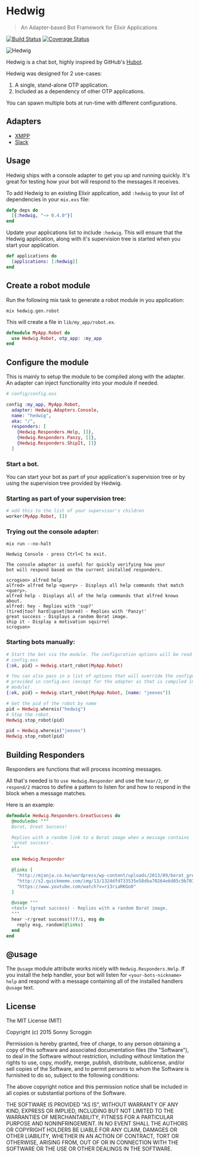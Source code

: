# Hedwig

> An Adapter-based Bot Framework for Elixir Applications

[![Build Status](https://travis-ci.org/hedwig-im/hedwig.svg?branch=master)](https://travis-ci.org/hedwig-im/hedwig)
[![Coverage Status](https://coveralls.io/repos/hedwig-im/hedwig/badge.svg?branch=master&service=github)](https://coveralls.io/github/hedwig-im/hedwig?branch=master)

![Hedwig](https://raw.githubusercontent.com/hedwig-im/hedwig/master/hedwig.png)

Hedwig is a chat bot, highly inspired by GitHub's [Hubot](https://hubot.github.com/).

Hedwig was designed for 2 use-cases:

  1. A single, stand-alone OTP application.
  2. Included as a dependency of other OTP applications.

You can spawn multiple bots at run-time with different configurations.

## Adapters

- [XMPP](https://github.com/hedwig-im/hedwig_xmpp)
- [Slack](https://github.com/hedwig-im/hedwig_slack)

## Usage

Hedwig ships with a console adapter to get you up and running quickly. It's
great for testing how your bot will respond to the messages it receives.

To add Hedwig to an existing Elixir application, add `:hedwig` to your list of
dependencies in your `mix.exs` file:

```elixir
defp deps do
  [{:hedwig, "~> 0.4.0"}]
end
```

Update your applications list to include `:hedwig`. This will ensure that the
Hedwig application, along with it's supervision tree is started when you start
your application.

```elixir
def applications do
  [applications: [:hedwig]]
end
```

## Create a robot module

Run the following mix task to generate a robot module in you application:

```
mix hedwig.gen.robot
```

This will create a file in `lib/my_app/robot.ex`.

```elixir
defmodule MyApp.Robot do
  use Hedwig.Robot, otp_app: :my_app
end
```

## Configure the module

This is mainly to setup the module to be compiled along with the adapter. An
adapter can inject functionality into your module if needed.

```elixir
# config/config.exs

config :my_app, MyApp.Robot,
  adapter: Hedwig.Adapters.Console,
  name: "hedwig",
  aka: "/",
  responders: [
    {Hedwig.Responders.Help, []},
    {Hedwig.Responders.Panzy, []},
    {Hedwig.Responders.ShipIt, []}
  ]
```

### Start a bot.

You can start your bot as part of your application's supervision tree or by
using the supervision tree provided by Hedwig.

### Starting as part of your supervision tree:

```elixir
# add this to the list of your supervisor's children
worker(MyApp.Robot, [])
```

### Trying out the console adapter:

```
mix run --no-halt

Hedwig Console - press Ctrl+C to exit.

The console adapter is useful for quickly verifying how your
bot will respond based on the current installed responders.

scrogson> alfred help
alfred> alfred help <query> - Displays all help commands that match <query>.
alfred help - Displays all of the help commands that alfred knows about.
alfred: hey - Replies with 'sup?'
(tired|too? hard|upset|bored) - Replies with 'Panzy!'
great success - Displays a random Borat image.
ship it - Display a motivation squirrel
scrogson>
```

### Starting bots manually:

```elixir
# Start the bot via the module. The configuration options will be read in from
# config.exs
{:ok, pid} = Hedwig.start_robot(MyApp.Robot)

# You can also pass in a list of options that will override the configuration
# provided in config.exs (except for the adapter as that is compiled into the
# module).
{:ok, pid} = Hedwig.start_robot(MyApp.Robot, [name: "jeeves"])

# Get the pid of the robot by name
pid = Hedwig.whereis("hedwig")
# Stop the robot.
Hedwig.stop_robot(pid)

pid = Hedwig.whereis("jeeves")
Hedwig.stop_robot(pid)
```

## Building Responders

Responders are functions that will process incoming messages.

All that's needed is to `use Hedwig.Responder` and use the `hear/2`, or
`respond/2` macros to define a pattern to listen for and how to respond in
the block when a message matches.

Here is an example:

```elixir
defmodule Hedwig.Responders.GreatSuccess do
  @moduledoc """
  Borat, Great Success!

  Replies with a random link to a Borat image when a message contains
  'great success'.
  """

  use Hedwig.Responder

  @links [
    "http://mjanja.co.ke/wordpress/wp-content/uploads/2013/09/borat_great_success.jpg",
    "http://s2.quickmeme.com/img/13/1324dfd733535e58dba70264e6d05c9b70346204d2cacef65abef9c702746d1c.jpg",
    "https://www.youtube.com/watch?v=r13riaRKGo0"
  ]

  @usage """
  <text> (great success) - Replies with a random Borat image.
  """
  hear ~r/great success(!)?/i, msg do
    reply msg, random(@links)
  end
end
```

## @usage

The `@usage` module attribute works nicely with `Hedwig.Responders.Help`. If you
install the help handler, your bot will listen for `<your-bots-nickname> help`
and respond with a message containing all of the installed handlers `@usage`
text.

## License

The MIT License (MIT)

Copyright (c) 2015 Sonny Scroggin

Permission is hereby granted, free of charge, to any person obtaining a copy
of this software and associated documentation files (the "Software"), to deal
in the Software without restriction, including without limitation the rights
to use, copy, modify, merge, publish, distribute, sublicense, and/or sell
copies of the Software, and to permit persons to whom the Software is
furnished to do so, subject to the following conditions:

The above copyright notice and this permission notice shall be included in all
copies or substantial portions of the Software.

THE SOFTWARE IS PROVIDED "AS IS", WITHOUT WARRANTY OF ANY KIND, EXPRESS OR
IMPLIED, INCLUDING BUT NOT LIMITED TO THE WARRANTIES OF MERCHANTABILITY,
FITNESS FOR A PARTICULAR PURPOSE AND NONINFRINGEMENT. IN NO EVENT SHALL THE
AUTHORS OR COPYRIGHT HOLDERS BE LIABLE FOR ANY CLAIM, DAMAGES OR OTHER
LIABILITY, WHETHER IN AN ACTION OF CONTRACT, TORT OR OTHERWISE, ARISING FROM,
OUT OF OR IN CONNECTION WITH THE SOFTWARE OR THE USE OR OTHER DEALINGS IN THE
SOFTWARE.
